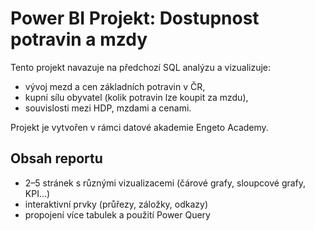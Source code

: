 # Power BI Projekt: Dostupnost potravin a mzdy

Tento projekt navazuje na předchozí SQL analýzu a vizualizuje:
- vývoj mezd a cen základních potravin v ČR,
- kupní sílu obyvatel (kolik potravin lze koupit za mzdu),
- souvislosti mezi HDP, mzdami a cenami.

Projekt je vytvořen v rámci datové akademie Engeto Academy.

## Obsah reportu
- 2–5 stránek s různými vizualizacemi (čárové grafy, sloupcové grafy, KPI…)
- interaktivní prvky (průřezy, záložky, odkazy)
- propojení více tabulek a použití Power Query
